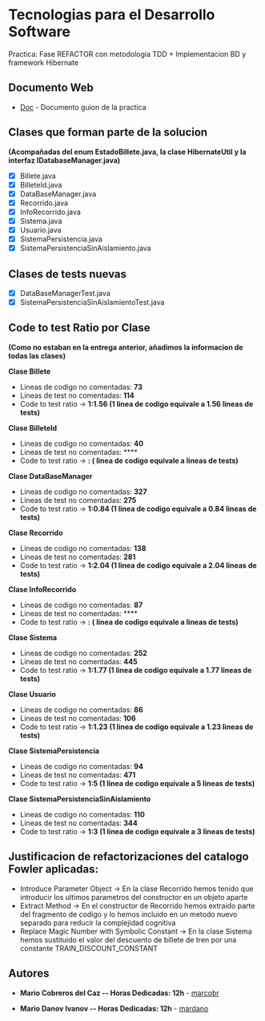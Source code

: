 # Tecnologias para el Desarrollo Software

Practica: Fase REFACTOR con metodologia TDD + Implementacion BD y framework Hibernate

## Documento Web

* [Doc](https://campusvirtual.uva.es/pluginfile.php/5433793/mod_resource/content/1/tds_23_24_practica3.pdf) - Documento guion de la practica

 
## Clases que forman parte de la solucion 
**(Acompañadas del enum EstadoBillete.java, la clase HibernateUtil y la interfaz IDatabaseManager.java)**
- [x] Billete.java
- [x] BilleteId.java
- [x] DataBaseManager.java
- [x] Recorrido.java
- [x] InfoRecorrido.java
- [x] Sistema.java
- [x] Usuario.java
- [x] SistemaPersistencia.java
- [x] SistemaPersistenciaSinAislamiento.java

## Clases de tests nuevas 

- [x] DataBaseManagerTest.java
- [x] SistemaPersistenciaSinAislamientoTest.java

## Code to test Ratio por Clase
**(Como no estaban en la entrega anterior, añadimos la informacion de todas las clases)** 


**Clase Billete**
* Lineas de codigo no comentadas: **73**
* Lineas de test no comentadas: **114**
* Code to test ratio -> **1:1.56 (1 linea de codigo equivale a 1.56 lineas de tests)**

**Clase BilleteId**
* Lineas de codigo no comentadas: **40**
* Lineas de test no comentadas: ****
* Code to test ratio -> **: ( linea de codigo equivale a  lineas de tests)**

**Clase DataBaseManager**
* Lineas de codigo no comentadas: **327**
* Lineas de test no comentadas: **275**
* Code to test ratio -> **1:0.84 (1 linea de codigo equivale a 0.84 lineas de tests)**

**Clase Recorrido**
* Lineas de codigo no comentadas: **138**
* Lineas de test no comentadas: **281**
* Code to test ratio -> **1:2.04 (1 linea de codigo equivale a 2.04 lineas de tests)**

**Clase InfoRecorrido**
* Lineas de codigo no comentadas: **87**
* Lineas de test no comentadas: ****
* Code to test ratio -> **: ( linea de codigo equivale a  lineas de tests)**

**Clase Sistema**
* Lineas de codigo no comentadas: **252**
* Lineas de test no comentadas: **445**
* Code to test ratio -> **1:1.77 (1 linea de codigo equivale a 1.77 lineas de tests)**

**Clase Usuario**
* Lineas de codigo no comentadas: **86**
* Lineas de test no comentadas: **106**
* Code to test ratio -> **1:1.23 (1 linea de codigo equivale a 1.23 lineas de tests)**

**Clase SistemaPersistencia**
* Lineas de codigo no comentadas: **94**
* Lineas de test no comentadas: **471**
* Code to test ratio -> **1:5 (1 linea de codigo equivale a 5 lineas de tests)**

**Clase SistemaPersistenciaSinAislamiento**
* Lineas de codigo no comentadas: **110**
* Lineas de test no comentadas: **344**
* Code to test ratio -> **1:3 (1 linea de codigo equivale a 3 lineas de tests)**


## Justificacion de refactorizaciones del catalogo Fowler aplicadas:

* Introduce Parameter Object -> En la clase Recorrido hemos tenido que introducir los ultimos parametros del constructor en un objeto aparte
* Extract Method -> En el constructor de Recorrido hemos extraido parte del fragmento de codigo y lo hemos incluido en un metodo nuevo separado para reducir la complejidad cognitiva
* Replace Magic Number with Symbolic Constant -> En la clase Sistema hemos sustituido el valor del descuento de billete de tren por una constante TRAIN_DISCOUNT_CONSTANT

## Autores
* **Mario Cobreros del Caz -- Horas Dedicadas: 12h** - [marcobr](https://gitlab.inf.uva.es/marcobr)

* **Mario Danov Ivanov -- Horas Dedicadas: 12h** - [mardano](https://gitlab.inf.uva.es/mardano)
